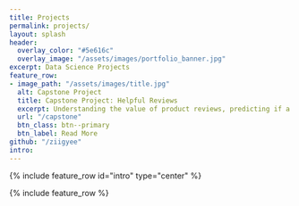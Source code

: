 ```yaml
---
title: Projects
permalink: projects/
layout: splash
header:
  overlay_color: "#5e616c"
  overlay_image: "/assets/images/portfolio_banner.jpg"
excerpt: Data Science Projects
feature_row:
- image_path: "/assets/images/title.jpg"
  alt: Capstone Project
  title: Capstone Project: Helpful Reviews
  excerpt: Understanding the value of product reviews, predicting if a review is 'Helpful' or 'Not', leading to actionable business insights.
  url: "/capstone"
  btn_class: btn--primary
  btn_label: Read More
github: "/ziigyee"
intro: 
---
```


{% include feature_row id="intro" type="center" %}

{% include feature_row %}
